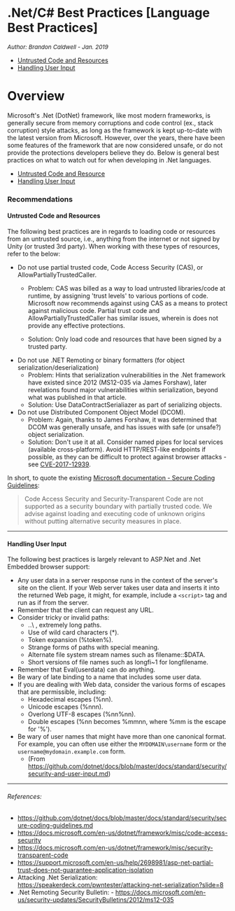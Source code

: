 # .Net/C# Best Practices [Language Best Practices]
<font size="-1">_Author: Brandon Caldwell - Jan. 2019_</font>

- [Untrusted Code and Resources](#untrusted-code-and-resources)
- [Handling User Input](#handling-user-input)

 # Overview
Microsoft's .Net (DotNet) framework, like most modern frameworks, is generally secure from memory corruptions and code control (ex., stack corruption) style attacks, as long as the framework is kept up-to-date with the latest version from Microsoft. However, over the years, there have been some features of the framework that are now considered unsafe, or do not provide the protections developers believe they do. Below is general best practices on what to watch out for when developing in .Net languages.

- [Untrusted Code and Resource](#untrusted-code-and-resources)
- [Handling User Input](#handling-user-input)

### Recommendations
#### Untrusted Code and Resources

The following best practices are in regards to loading code or resources from an untrusted source, i.e., anything from the internet or not signed by Unity (or trusted 3rd party). When working with these types of resources, refer to the below:

- Do not use partial trusted code, Code Access Security (CAS), or AllowPartiallyTrustedCaller.
  - Problem: CAS was billed as a way to load untrusted libraries/code at runtime, by assigning 'trust levels' to various portions of code. Microsoft now recommends against using CAS as a means to protect against malicious code. Partial trust code and AllowPartiallyTrustedCaller has similar issues, wherein is does not provide any effective protections.

  - Solution: Only load code and resources that have been signed by a trusted party.
- Do not use .NET Remoting or binary formatters (for object serialization/deserialization)
  - Problem: Hints that serialization vulnerabilities in the .Net framework have existed since 2012 (MS12-035 via James Forshaw), later revelations found major vulnerabilities within serialization, beyond what was published in that article.
  - Solution: Use DataContractSerialiazer as part of serializing objects.
- Do not use Distributed Component Object Model (DCOM).
  - Problem: Again, thanks to James Forshaw, it was determined that DCOM was generally unsafe, and has issues with safe (or unsafe?) object serialization.
  - Solution: Don't use it at all. Consider named pipes for local services (available cross-platform). Avoid HTTP/REST-like endpoints if possible, as they can be difficult to protect against browser attacks - see [CVE-2017-12939](https://unity3d.com/security#CVE-2017-12939).

In short, to quote the existing [Microsoft documentation - Secure Coding Guidelines](https://docs.microsoft.com/en-us/dotnet/standard/security/secure-coding-guidelines):

>Code Access Security and Security-Transparent Code are not supported as a security boundary with partially trusted code. We advise against loading and executing code of unknown origins without putting alternative security measures in place.

---
#### Handling User Input

The following best practices is largely relevant to ASP.Net and .Net Embedded browser support:

- Any user data in a server response runs in the context of the server's site on the client. If your Web server takes user data and inserts it into the returned Web page, it might, for example, include a `<script>` tag and run as if from the server.
- Remember that the client can request any URL.
- Consider tricky or invalid paths:
  - ..\ , extremely long paths.
  - Use of wild card characters (*).
  - Token expansion (%token%).
  - Strange forms of paths with special meaning.
  - Alternate file system stream names such as filename::$DATA.
  - Short versions of file names such as longfi~1 for longfilename.
- Remember that Eval(userdata) can do anything.
- Be wary of late binding to a name that includes some user data.
- If you are dealing with Web data, consider the various forms of escapes that are permissible, including:
  - Hexadecimal escapes (%nn).
  - Unicode escapes (%nnn).
  - Overlong UTF-8 escapes (%nn%nn).
  - Double escapes (%nn becomes %mmnn, where %mm is the escape for '%').
- Be wary of user names that might have more than one canonical format. For example, you can often use either the `MYDOMAIN\username` form or the `username@mydomain.example.com` form.
  - (From https://github.com/dotnet/docs/blob/master/docs/standard/security/security-and-user-input.md)

 ---
###### References:

- https://github.com/dotnet/docs/blob/master/docs/standard/security/secure-coding-guidelines.md
- https://docs.microsoft.com/en-us/dotnet/framework/misc/code-access-security
- https://docs.microsoft.com/en-us/dotnet/framework/misc/security-transparent-code
- https://support.microsoft.com/en-us/help/2698981/asp-net-partial-trust-does-not-guarantee-application-isolation
- Attacking .Net Serialization: https://speakerdeck.com/pwntester/attacking-net-serialization?slide=8
- .Net Remoting Security Bulletin: - https://docs.microsoft.com/en-us/security-updates/SecurityBulletins/2012/ms12-035
